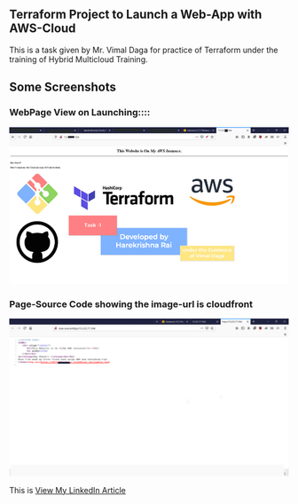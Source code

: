 ## Terraform Project to Launch a Web-App with AWS-Cloud
This is a task given by Mr. Vimal Daga for practice of Terraform under the training of Hybrid Multicloud Training.


## Some Screenshots
### WebPage View on Launching::::
![screenshot for webpage live](screenshot1.png "Woo! My site is up")
### Page-Source Code showing the image-url is cloudfront
![screenshot for webpage Source-Code](screenshot2.png "Source-codes are Boring!!")

This is [View My LinkedIn Article](https://www.linkedin.com/pulse/launching-webapp-aws-cloud-using-terraform-hare-krishna-rai/ "View My LinkedIN Article")
